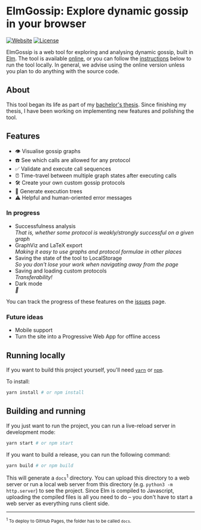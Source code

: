 # ElmGossip: Explore dynamic gossip in your browser

[![Website](https://img.shields.io/website?url=https%3A%2F%2Framonmeffert.github.io%2Felm-gossip%2F)](https://ramonmeffert.github.io/elm-gossip/)
[![License](https://img.shields.io/github/license/ramonmeffert/elm-gossip)](https://github.com/RamonMeffert/elm-gossip/blob/master/LICENSE)

ElmGossip is a web tool for exploring and analysing dynamic gossip, built in [Elm](https://elm-lang.org).
The tool is available [online](https://ramonmeffert.github.io/elm-gossip/), or you can follow the [instructions](#running-locally) below to run the tool locally.
In general, we advise using the online version unless you plan to do anything with the source code.

## About

This tool began its life as part of my [bachelor's thesis](https://fse.studenttheses.ub.rug.nl/23961/).
Since finishing my thesis, I have been working on implementing new features and polishing the tool.

## Features

- 👁 Visualise gossip graphs
- ☎️ See which calls are allowed for any protocol
- ✅ Validate and execute call sequences
- ⏰ Time-travel between multiple graph states after executing calls
- 🛠 Create your own custom gossip protocols
- 🌳 Generate execution trees
- ⚠️ Helpful and human-oriented error messages

### In progress

- Successfulness analysis  
  _That is, whether some protocol is weakly/strongly successful on a given graph_
- GraphViz and LaTeX export  
  _Making it easy to use graphs and protocol formulae in other places_
- Saving the state of the tool to LocalStorage  
  _So you don't lose your work when navigating away from the page_
- Saving and loading custom protocols  
  _Transferability!_
- Dark mode  
  _🌚_

You can track the progress of these features on the [issues](https://github.com/RamonMeffert/tools-for-gossip/issues) page.

### Future ideas

- Mobile support
- Turn the site into a Progressive Web App for offline access

## Running locally

If you want to build this project yourself, you'll need [`yarn`][1] or [`npm`][1].

To install:

```sh
yarn install # or npm install
```

## Building and running

If you just want to run the project, you can run a live-reload server in development mode:

```sh
yarn start # or npm start
```

If you want to build a release, you can run the following command:

```sh
yarn build # or npm build
```

This will generate a `docs`<sup>1</sup> directory. You can upload this directory to a web server or run a local web server from this directory (e.g. `python3 -m http.server`) to see the project. Since Elm is compiled to Javascript, uploading the compiled files is all you need to do – you don't have to start a web server as everything runs client side.

---

<sup><sup>1</sup> To deploy to GitHub Pages, the folder has to be called `docs`.</sup>

<!--Urls-->

[1]: https://yarnpkg.com/
[2]: https://www.npmjs.com/